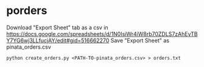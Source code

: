 # porders

Download "Export Sheet" tab as a csv in https://docs.google.com/spreadsheets/d/1N0IsiWr4iW8rb70ZDLS7zAhEyTBY7YG6wj3LLfucjAY/edit#gid=516662270
Save "Export Sheet" as pinata_orders.csv
```
python create_orders.py <PATH-TO-pinata_orders.csv> > orders.txt
```

